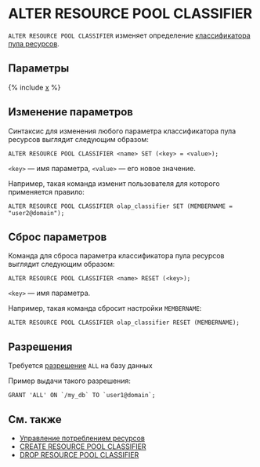 # ALTER RESOURCE POOL CLASSIFIER

`ALTER RESOURCE POOL CLASSIFIER` изменяет определение [классификатора пула ресурсов](../../../../concepts/gloassary#resource-pool-classifier.md).

## Параметры
{% include [x](_includes/resource_pool_classifier_parameters.md) %}

## Изменение параметров

Синтаксис для изменения любого параметра классификатора пула ресурсов выглядит следующим образом:

```yql
ALTER RESOURCE POOL CLASSIFIER <name> SET (<key> = <value>);
```

`<key>` — имя параметра, `<value>` — его новое значение.

Например, такая команда изменит пользователя для которого применяется правило:

```yql
ALTER RESOURCE POOL CLASSIFIER olap_classifier SET (MEMBERNAME = "user2@domain");
```

## Сброс параметров

Команда для сброса параметра классификатора пула ресурсов выглядит следующим образом:

```yql
ALTER RESOURCE POOL CLASSIFIER <name> RESET (<key>);
```

`<key>` — имя параметра.

Например, такая команда сбросит настройки `MEMBERNAME`:

```yql
ALTER RESOURCE POOL CLASSIFIER olap_classifier RESET (MEMBERNAME);
```

## Разрешения

Требуется [разрешение](../yql/reference/syntax/grant#permissions-list) `ALL` на базу данных

Пример выдачи такого разрешения:
```yql
GRANT 'ALL' ON `/my_db` TO `user1@domain`;
```

## См. также

* [Управление потреблением ресурсов](../../../dev/resource-pools-and-classifiers.md)
* [CREATE RESOURCE POOL CLASSIFIER](create-resource-pool-classifier.md)
* [DROP RESOURCE POOL CLASSIFIER](drop-resource-pool-classifier.md)